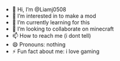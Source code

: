 - 👋 Hi, I’m @Liamj0508
- 👀 I’m interested in to make a mod
- 🌱 I’m currently learning for this
- 💞️ I’m looking to collaborate on minecraft
- 📫 How to reach me (i dont tell)
- 😄 Pronouns: nothing
- ⚡ Fun fact about me: i love gaming

<!---
Liamj0508/Liamj0508 is a ✨ special ✨ repository because its `README.md` (this file) appears on your GitHub profile.
You can click the Preview link to take a look at your changes.
--->
